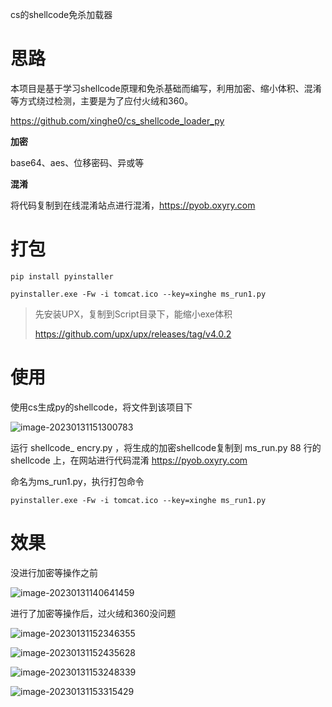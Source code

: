 cs的shellcode免杀加载器


# 思路

本项目是基于学习shellcode原理和免杀基础而编写，利用加密、缩小体积、混淆等方式绕过检测，主要是为了应付火绒和360。

https://github.com/xinghe0/cs_shellcode_loader_py

**加密**

base64、aes、位移密码、异或等



**混淆**

将代码复制到在线混淆站点进行混淆，https://pyob.oxyry.com



# 打包

```
pip install pyinstaller

pyinstaller.exe -Fw -i tomcat.ico --key=xinghe ms_run1.py  
```



>先安装UPX，复制到Script目录下，能缩小exe体积
>
>https://github.com/upx/upx/releases/tag/v4.0.2



# 使用

使用cs生成py的shellcode，将文件到该项目下

![image-20230131151300783](https://xingheimg.oss-cn-guangzhou.aliyuncs.com/img/202301311513836.png)



运行 shellcode_ encry.py ，将生成的加密shellcode复制到 ms_run.py 88 行的shellcode 上，在网站进行代码混淆 https://pyob.oxyry.com

命名为ms_run1.py，执行打包命令



```
pyinstaller.exe -Fw -i tomcat.ico --key=xinghe ms_run1.py  
```



# 效果

没进行加密等操作之前

![image-20230131140641459](https://xingheimg.oss-cn-guangzhou.aliyuncs.com/img/202301311406578.png)







进行了加密等操作后，过火绒和360没问题

![image-20230131152346355](https://xingheimg.oss-cn-guangzhou.aliyuncs.com/img/202301311523432.png)

![image-20230131152435628](https://xingheimg.oss-cn-guangzhou.aliyuncs.com/img/202301311524668.png)

![image-20230131153248339](https://xingheimg.oss-cn-guangzhou.aliyuncs.com/img/202301311532386.png)

![image-20230131153315429](https://xingheimg.oss-cn-guangzhou.aliyuncs.com/img/202301311533453.png)
